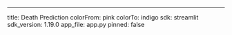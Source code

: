 ---
title: Death Prediction
colorFrom: pink
colorTo: indigo
sdk: streamlit
sdk_version: 1.19.0
app_file: app.py
pinned: false

